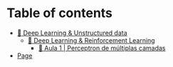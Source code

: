# Table of contents

* [🤖 Deep Learning & Unstructured data](README.md)
  * [🤖 Deep Learning & Reinforcement Learning](deep-learning-and-unstructured-data/deep-learning-and-reinforcement-learning/README.md)
    * [🤖 Aula 1 | Perceptron de múltiplas camadas](deep-learning-and-unstructured-data/deep-learning-and-reinforcement-learning/aula-1-or-perceptron-de-multiplas-camadas.md)
* [Page](page.md)
